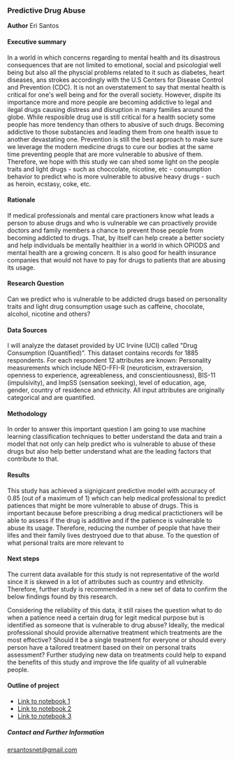 ### Predictive Drug Abuse

**Author**
Eri Santos

#### Executive summary
In a world in which concerns regarding to mental health and its disastrous consequences that are not limited to emotional, social and psicologial well being but also all the physcial problems related to it such as diabetes, heart diseases, ans strokes accordingly with the U.S Centers for Disease Control and Prevention (CDC).
It is not an overstatement to say that mental health is critical for one's well being and for the overall society. However, dispite its importance more and more people are becoming addictive to legal and ilegal drugs causing distress and disruption in many families around the globe.
While resposible drug use is still critical for a health society some people has more tendency than others to abusive of such drugs. Becoming addictive to those substancies and leading them from one health issue to another devastating one.
Prevention is still the best approach to make sure we leverage the modern medicine drugs to cure our bodies at the same time preventing people that are more vulnerable to abusive of them.
Therefore, we hope with this study we can shed some light on the people traits and light drugs - such as choccolate, nicotine, etc - consumption behavior to predict who is more vulnerable to abusive heavy drugs - such as heroin, ecstasy, coke, etc.

#### Rationale
If medical professionals and mental care practioners know what leads a person to abuse drugs and who is vulnerable we can proactively provide doctors and family members a chance to prevent those people from becoming addicted to drugs. That, by itself can help create a better society and help individuals be mentally healthier in a world in which OPIODS and mental health are a growing concern. It is also good for health insurance companies that would not have to pay for drugs to patients that are abusing its usage.

#### Research Question
Can we predict who is vulnerable to be addicted drugs based on personality traits and light drug consumption usage such as caffeine, chocolate, alcohol, nicotine and others?

#### Data Sources
I will analyze the dataset provided by UC Irvine (UCI) called "Drug Consumption (Quantified)". This dataset contains records for 1885 respondents. For each respondent 12 attributes are known: Personality measurements which include NEO-FFI-R (neuroticism, extraversion, openness to experience, agreeableness, and conscientiousness), BIS-11 (impulsivity), and ImpSS (sensation seeking), level of education, age, gender, country of residence and ethnicity. All input attributes are originally categorical and are quantified.

#### Methodology
In order to answer this important question I am going to use machine learning classification techniques to better understand the data and train a model that not only can help predict who is vulnerable to abuse of these drugs but also help better understand what are the leading factors that contribute to that.


#### Results
This study has achieved a signigicant predictive model with accuracy of 0.85 (out of a maximum of 1) which can help medical professional to predict patiences that might be more vulnerable to abuse of drugs. This is important because before prescribing a drug medical practictioners will be able to assess if the drug is additive and if the patience is vulnerable to abuse its usage. Therefore, reducing the number of people that have their lifes and their family lives destryoed due to that abuse.
To the question of what personal traits are more relevant to 


#### Next steps
The current data available for this study is not representative of the world since it is skewed in a lot of attributes such as country and ethnicity. Therefore, further study is recommended in a new set of data to confirm the below findings found by this research.

Considering the reliability of this data, it still raises the question what to do when a patience need a certain drug for legit medical purpose but is identified as someone that is vulnerable to drug abuse? Ideally, the medical professional should provide alternative treatment which treatments are the most effective? Should it be a single treatment for everyone or should every person have a tailored treatment based on their on personal traits assessment?
Further studying new data on treatments could help to expand the benefits of this study and improve the life quality of all vulnerable people.

#### Outline of project

- [Link to notebook 1]()
- [Link to notebook 2]()
- [Link to notebook 3]()


##### Contact and Further Information

ersantosnet@gmail.com
